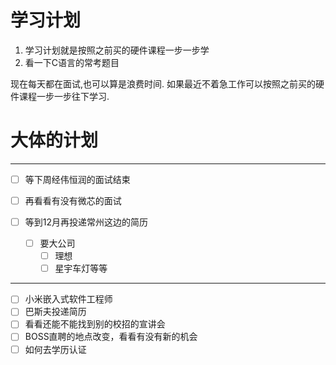 # 学习计划
1. 学习计划就是按照之前买的硬件课程一步一步学
2. 看一下C语言的常考题目

现在每天都在面试,也可以算是浪费时间.
如果最近不着急工作可以按照之前买的硬件课程一步一步往下学习.

# 大体的计划
___
- [ ] 等下周经伟恒润的面试结束
- [ ] 再看看有没有微芯的面试

- [ ] 等到12月再投递常州这边的简历
	- [ ] 要大公司
		- [ ] 理想
		- [ ] 星宇车灯等等

____

- [ ] 小米嵌入式软件工程师
- [ ] 巴斯夫投递简历
- [ ] 看看还能不能找到别的校招的宣讲会
- [ ] BOSS直聘的地点改变，看看有没有新的机会
- [ ] 如何去学历认证